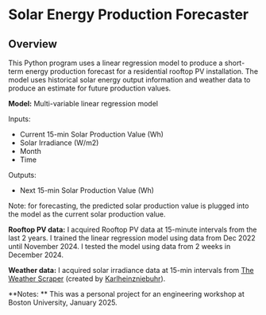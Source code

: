 # Solar Energy Production Forecaster

## Overview
This Python program uses a linear regression model to produce a short-term energy production forecast for a residential rooftop PV installation. The model uses historical solar energy output information and weather data to produce an estimate for future production values.

**Model:** Multi-variable linear regression model

Inputs: 
- Current 15-min Solar Production Value (Wh)
- Solar Irradiance (W/m2)
- Month
- Time

Outputs: 
- Next 15-min Solar Production Value (Wh)

Note: for forecasting, the predicted solar production value is plugged into the model as the current solar production value. 

**Rooftop PV data:** I acquired Rooftop PV data at 15-minute intervals from the last 2 years. I trained the linear regression model using data from Dec 2022 until November 2024. I tested the model using data from 2 weeks in December 2024.

**Weather data:** I acquired solar irradiance data at 15-min intervals from [The Weather Scraper](https://github.com/Karlheinzniebuhr/the-weather-scraper) (created by [Karlheinzniebuhr](https://github.com/Karlheinzniebuhr)). 

**Notes: ** This was a personal project for an engineering workshop at Boston University, January 2025. 
